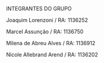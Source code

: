 INTEGRANTES DO GRUPO

Joaquim Lorenzoni  / RA: 1136252

Marcel Assunção  / RA: 1136750

Milena de Abreu Alves  / RA: 1136912

Nicole Allebrand Arend  / RA: 1136202
